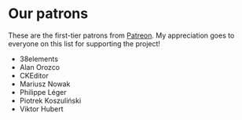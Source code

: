 # Our patrons

These are the first-tier patrons from [Patreon](https://www.patreon.com/fabiosantoscode). My appreciation goes to everyone on this list for supporting the project!

 * 38elements
 * Alan Orozco
 * CKEditor
 * Mariusz Nowak
 * Philippe Léger
 * Piotrek Koszuliński
 * Viktor Hubert
